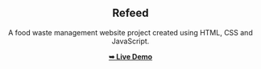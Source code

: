 <h2 align="center">Refeed</h2>
<div align="center">
<p>A food waste management website project created using HTML, CSS and JavaScript.</p>
<a href=https://vn2706.github.io/Refeed/"" target="_blank"><strong>➥ Live Demo</strong></a>
</div> <br/><br/>
